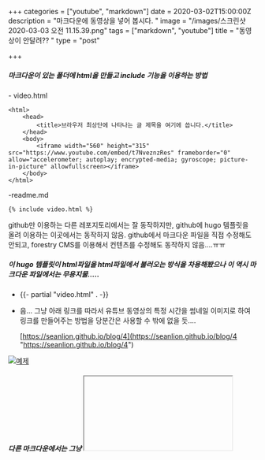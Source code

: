 +++
categories = ["youtube", "markdown"]
date = 2020-03-02T15:00:00Z
description = "마크다운에 동영상을 넣어 봅시다. "
image = "/images/스크린샷 2020-03-03 오전 11.15.39.png"
tags = ["markdown", "youtube"]
title = "동영상이 안달려?? "
type = "post"

+++
##### 마크다운이 있는 폴더에 html을 만들고 include 기능을 이용하는 방법

\- video.html

    <html>
        <head>
            <title>브라우저 최상단에 나타나는 글 제목을 여기에 씁니다.</title>
        </head>
        <body>
            <iframe width="560" height="315" src="https://www.youtube.com/embed/t7NveznzRes" frameborder="0" allow="accelerometer; autoplay; encrypted-media; gyroscope; picture-in-picture" allowfullscreen></iframe>
        </body>
    </html>

\-readme.md

    {% include video.html %}

github만 이용하는 다른 레포지토리에서는 잘 동작하지만, github에 hugo 템플릿을 올려 이용하는 이곳에서는 동작하지 않음. github에서 마크다운 파일을 직접 수정해도 안되고, forestry CMS를 이용해서  컨텐츠를 수정해도 동작하지 않음....ㅠㅠ

  

  

##### 이 hugo 템플릿이 html파일을 html파일에서 불러오는 방식을 차용해봤으나 이 역시 마크다운 파일에서는 무용지물.....

* {{- partial "video.html" . -}}
* 음... 그냥 아래 링크를 따라서 유튜브 동영상의 특정 시간을 썸네일 이미지로 하여 링크를 만들어주는 방법을 당분간은 사용할 수 밖에 없을 듯....

  [https://seanlion.github.io/blog/4](https://seanlion.github.io/blog/4 "https://seanlion.github.io/blog/4")

[![예제](http://img.youtube.com/vi/t7NveznzRes/0.jpg)](https://youtu.be/t7NveznzRes?t=0s)

  

  

##### 다른 마크다운에서는 그냥 <iframe> 코드만 카피해서 가져다 써도 그냥 동작한다는게 더 슬픔.....

      <iframe width="560" height="315" src="https://www.youtube.com/embed/t7NveznzRes" frameborder="0" allow="accelerometer; autoplay; encrypted-media; gyroscope; picture-in-picture" allowfullscreen></iframe>